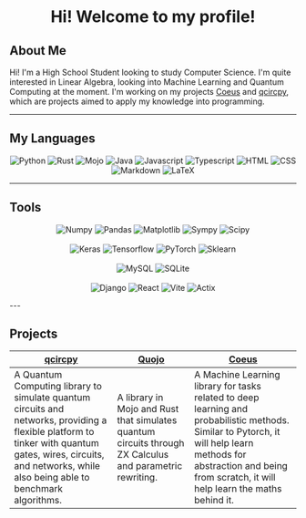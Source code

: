 <h1 align="center">
  Hi! Welcome to my profile!
</h1>


<h2> About Me </h2>

Hi! I'm a High School Student looking to study Computer Science. I'm quite interested in Linear Algebra, looking into Machine Learning and Quantum Computing at the moment. I'm working on my projects [Coeus](https://github.com/Deftioon/Coeus) and [qcircpy](https://github.com/Deftioon/qcircpy), which are projects aimed to apply my knowledge into programming.

---

<h2> My Languages </h2>

<p align = "center">
    <img alt = "Python" src = "https://img.shields.io/badge/Python-3776AB?style=for-the-badge&logo=python&logoColor=white">
    <img alt = "Rust" src = "https://img.shields.io/badge/Rust-000000?style=for-the-badge&logo=rust&logoColor=white">
    <img alt = "Mojo" src = "https://img.shields.io/badge/Mojo-EA8220?style=for-the-badge&logo=fireship&logoColor=red">
    <img alt = "Java" src = "https://img.shields.io/badge/java-%23ED8B00.svg?style=for-the-badge&logo=openjdk&logoColor=white">
    <img alt = "Javascript" src = "https://img.shields.io/badge/JavaScript-F7DF1E?style=for-the-badge&logo=javascript&logoColor=black">
    <img alt = "Typescript" src = "https://img.shields.io/badge/TypeScript-007ACC?style=for-the-badge&logo=typescript&logoColor=white">
    <img alt = "HTML" src = "https://img.shields.io/badge/html5-%23E34F26.svg?style=for-the-badge&logo=html5&logoColor=white">
    <img alt = "CSS" src = "https://img.shields.io/badge/css3-%231572B6.svg?style=for-the-badge&logo=css3&logoColor=white">
    <img alt = "Markdown" src = "https://img.shields.io/badge/Markdown-000000?style=for-the-badge&logo=markdown&logoColor=white">
    <img alt = "LaTeX" src = "https://img.shields.io/badge/latex-%23008080.svg?style=for-the-badge&logo=latex&logoColor=white">
</p>


---

<h2> Tools </h2>

<p align = "center">
    <img alt = "Numpy" src = "https://img.shields.io/badge/numpy-%23013243.svg?style=for-the-badge&logo=numpy&logoColor=white">
    <img alt = "Pandas" src = "https://img.shields.io/badge/pandas-%23150458.svg?style=for-the-badge&logo=pandas&logoColor=white">
    <img alt = "Matplotlib" src = "https://img.shields.io/badge/Matplotlib-%23000000.svg?style=for-the-badge&logo=Matplotlib&logoColor=black">
    <img alt = "Sympy" src = "https://img.shields.io/badge/sympy-%23013243.svg?style=for-the-badge&logo=sympy&logoColor=white">
    <img alt = "Scipy" src = "https://img.shields.io/badge/SciPy-%230C55A5.svg?style=for-the-badge&logo=scipy&logoColor=%white">
    <br><br>
    <img alt = "Keras" src = "https://img.shields.io/badge/Keras-%23D00000.svg?style=for-the-badge&logo=Keras&logoColor=white">
    <img alt = "Tensorflow" src = "https://img.shields.io/badge/TensorFlow-%23FF6F00.svg?style=for-the-badge&logo=TensorFlow&logoColor=white">
    <img alt = "PyTorch" src = "https://img.shields.io/badge/PyTorch-%23EE4C2C.svg?style=for-the-badge&logo=PyTorch&logoColor=white">
    <img alt = "Sklearn" src = "https://img.shields.io/badge/scikit--learn-%23F7931E.svg?style=for-the-badge&logo=scikit-learn&logoColor=white">
    <br><br>
    <img alt = "MySQL" src = "https://img.shields.io/badge/mysql-4479A1.svg?style=for-the-badge&logo=mysql&logoColor=white">
    <img alt = "SQLite" src = "https://img.shields.io/badge/sqlite-%2307405e.svg?style=for-the-badge&logo=sqlite&logoColor=white">
    <br><br>
    <img alt = "Django" src = "https://img.shields.io/badge/django-%23092E20.svg?style=for-the-badge&logo=django&logoColor=white">
    <img alt = "React" src = "https://img.shields.io/badge/react-%2320232a.svg?style=for-the-badge&logo=react&logoColor=%2361DAFB">
    <img alt = "Vite" src = "https://img.shields.io/badge/vite-%23646CFF.svg?style=for-the-badge&logo=vite&logoColor=white">
    <img alt = "Actix" src = "https://img.shields.io/badge/Actix-000?logo=actix&logoColor=fff&style=for-the-badge">
</p>
---

## Projects

| [qcircpy](https://github.com/Deftioon/qcircpy) | [Quojo](https://github.com/Deftioon/Quojo) | [Coeus](https://github.com/Deftioon/Coeus)
| ------------------------------------------------------------ | ------------------------------------------------------------ | ------------------------------------------------------------ | 
| A Quantum Computing library to simulate quantum circuits and networks, providing a flexible platform to tinker with quantum gates, wires, circuits, and networks, while also being able to benchmark algorithms. | A library in Mojo and Rust that simulates quantum circuits through ZX Calculus and parametric rewriting. | A Machine Learning library for tasks related to deep learning and probabilistic methods. Similar to Pytorch, it will help learn methods for abstraction and being from scratch, it will help learn the maths behind it. | 

